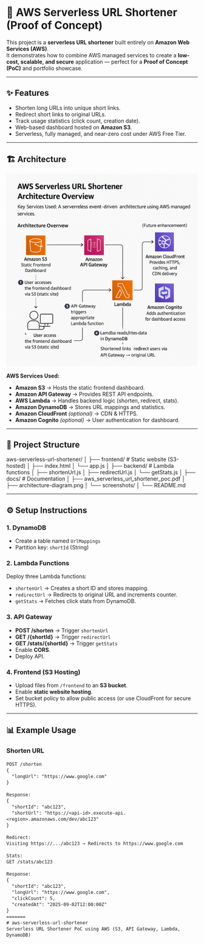 # 🚀 AWS Serverless URL Shortener (Proof of Concept)

This project is a **serverless URL shortener** built entirely on **Amazon Web Services (AWS)**.  
It demonstrates how to combine AWS managed services to create a **low-cost, scalable, and secure** application — perfect for a **Proof of Concept (PoC)** and portfolio showcase.

---

## ✨ Features
- Shorten long URLs into unique short links.
- Redirect short links to original URLs.
- Track usage statistics (click count, creation date).
- Web-based dashboard hosted on **Amazon S3**.
- Serverless, fully managed, and near-zero cost under AWS Free Tier.

---

## 🏗️ Architecture
![Architecture Diagram](docs/architecture-diagram.png)

**AWS Services Used:**
- **Amazon S3** → Hosts the static frontend dashboard.  
- **Amazon API Gateway** → Provides REST API endpoints.  
- **AWS Lambda** → Handles backend logic (shorten, redirect, stats).  
- **Amazon DynamoDB** → Stores URL mappings and statistics.  
- **Amazon CloudFront** *(optional)* → CDN & HTTPS.  
- **Amazon Cognito** *(optional)* → User authentication for dashboard.  

---

## 📂 Project Structure
aws-serverless-url-shortener/
│
├── frontend/ # Static website (S3-hosted)
│ ├── index.html
│ └── app.js
│
├── backend/ # Lambda functions
│ ├── shortenUrl.js
│ ├── redirectUrl.js
│ └── getStats.js
│
├── docs/ # Documentation
│ ├── aws_serverless_url_shortener_poc.pdf
│ ├── architecture-diagram.png
│ └── screenshots/
│
└── README.md


---

## ⚙️ Setup Instructions

### 1. DynamoDB
- Create a table named `UrlMappings`
- Partition key: `shortId` (String)

### 2. Lambda Functions
Deploy three Lambda functions:
- `shortenUrl` → Creates a short ID and stores mapping.
- `redirectUrl` → Redirects to original URL and increments counter.
- `getStats` → Fetches click stats from DynamoDB.

### 3. API Gateway
- **POST /shorten** → Trigger `shortenUrl`  
- **GET /{shortId}** → Trigger `redirectUrl`  
- **GET /stats/{shortId}** → Trigger `getStats`  
- Enable **CORS**.  
- Deploy API.  

### 4. Frontend (S3 Hosting)
- Upload files from `/frontend` to an **S3 bucket**.  
- Enable **static website hosting**.  
- Set bucket policy to allow public access (or use CloudFront for secure HTTPS).  

---

## 📊 Example Usage

### Shorten URL
```http
POST /shorten
{
  "longUrl": "https://www.google.com"
}

Response:
{
  "shortId": "abc123",
  "shortUrl": "https://<api-id>.execute-api.<region>.amazonaws.com/dev/abc123"
}

Redirect:
Visiting https://.../abc123 → Redirects to https://www.google.com

Stats:
GET /stats/abc123

Response:
{
  "shortId": "abc123",
  "longUrl": "https://www.google.com",
  "clickCount": 5,
  "createdAt": "2025-09-02T12:00:00Z"
}
=======
# aws-serverless-url-shortener
Serverless URL Shortener PoC using AWS (S3, API Gateway, Lambda, DynamoDB)
